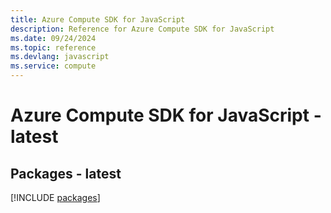 ```yaml
---
title: Azure Compute SDK for JavaScript
description: Reference for Azure Compute SDK for JavaScript
ms.date: 09/24/2024
ms.topic: reference
ms.devlang: javascript
ms.service: compute
---
```

# Azure Compute SDK for JavaScript - latest
## Packages - latest
[!INCLUDE [packages](compute-index.md)]